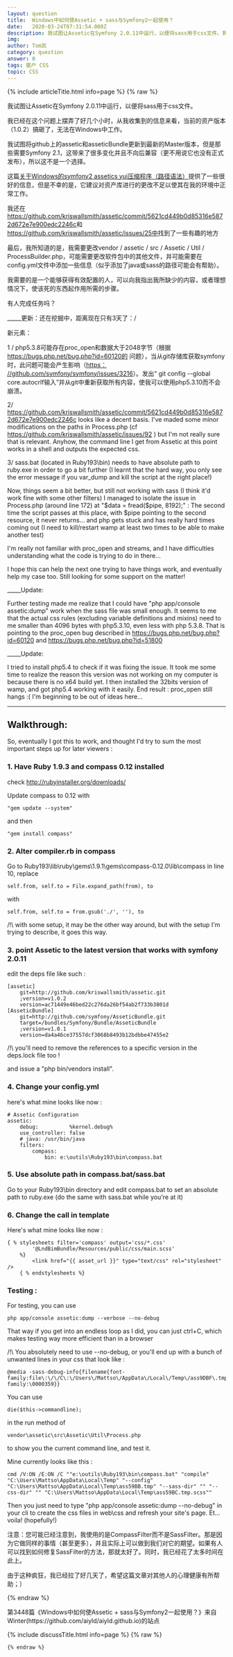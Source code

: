 ```yaml
---
layout: question
title:  Windows中如何使Assetic + sass与Symfony2一起使用？
date:   2020-03-24T07:31:54.000Z
description: 我试图让Assetic在Symfony 2.0.11中运行，以便将sass用于css文件。我已经在这个问题上摆弄了好几个小时，从我收集到的信息来看，当...
img: 
author: Tom凯
category: question
answer: 0
tags: 窗户 CSS
topic: CSS
---
```

<div class="article-root">
  <div class="article">
    {% include articleTitle.html info=page %}
    {% raw %}
    <div class="article-content"><p><font style="vertical-align: inherit;"><font style="vertical-align: inherit;">我试图让Assetic在Symfony 2.0.11中运行，以便将sass用于css文件。</font></font></p>

<p><font style="vertical-align: inherit;"><font style="vertical-align: inherit;">我已经在这个问题上摆弄了好几个小时，从我收集到的信息来看，当前的资产版本（1.0.2）搞砸了，无法在Windows中工作。</font></font></p>

<p><font style="vertical-align: inherit;"><font style="vertical-align: inherit;">我试图将github上的assetic和asseticBundle更新到最新的Master版本，但是那些需要Symfony 2.1，这带来了很多变化并且不向后兼容（更不用说它也没有正式发布），所以这不是一个选择。</font></font></p>

<p><font style="vertical-align: inherit;"><font style="vertical-align: inherit;">这篇</font></font><a href="https://stackoverflow.com/questions/8195114/symfony2-assetics-yui-compressor-on-windows-path-syntax"><font style="vertical-align: inherit;"><font style="vertical-align: inherit;">关于Windows的symfony2 assetics yui压缩程序（路径语法）</font></font></a><font style="vertical-align: inherit;"><font style="vertical-align: inherit;">提供了一些很好的信息，但是不幸的是，它建议对资产库进行的更改不足以使其在我的环境中正常工作。</font></font></p>

<p><font style="vertical-align: inherit;"><font style="vertical-align: inherit;">我还在</font></font><a href="https://github.com/kriswallsmith/assetic/commit/5621cd449b0d85316e5872d672e7e900edc2246c" rel="nofollow noreferrer"><font style="vertical-align: inherit;"><font style="vertical-align: inherit;">https://github.com/kriswallsmith/assetic/commit/5621cd449b0d85316e5872d672e7e900edc2246c</font></font></a><font style="vertical-align: inherit;"><font style="vertical-align: inherit;">和</font><a href="https://github.com/kriswallsmith/assetic/issues/25" rel="nofollow noreferrer"><font style="vertical-align: inherit;">https://github.com/kriswallsmith/assetic/issues/25中</font></a><font style="vertical-align: inherit;">找到了一些有趣的地方</font></font><a href="https://github.com/kriswallsmith/assetic/issues/25" rel="nofollow noreferrer"><font style="vertical-align: inherit;"></font></a></p>

<p><font style="vertical-align: inherit;"><font style="vertical-align: inherit;">最后，我所知道的是，我需要更改vendor / assetic / src / Assetic / Util / ProcessBuilder.php，可能需要更改软件包中的其他文件，并可能需要在config.yml文件中添加一些信息（似乎添加了java或sass的路径可能会有帮助）。</font></font></p>

<p><font style="vertical-align: inherit;"><font style="vertical-align: inherit;">我需要的是一个能够获得有效配置的人，可以向我指出我所缺少的内容，或者理想情况下，使该死的东西起作用所需的步骤。</font></font></p>

<p><font style="vertical-align: inherit;"><font style="vertical-align: inherit;">有人完成任务吗？</font></font></p>

<p><font style="vertical-align: inherit;"><font style="vertical-align: inherit;">_____更新：还在挖掘中，距离现在只有3天了：/</font></font></p>

<p><font style="vertical-align: inherit;"><font style="vertical-align: inherit;">新元素： </font></font></p>

<p><font style="vertical-align: inherit;"><font style="vertical-align: inherit;">1 / php5.3.8可能存在proc_open和数据大于2048字节（根据</font></font><a href="https://bugs.php.net/bug.php?id=60120" rel="nofollow noreferrer"><font style="vertical-align: inherit;"><font style="vertical-align: inherit;">https://bugs.php.net/bug.php?id=60120的</font></font></a><font style="vertical-align: inherit;"><font style="vertical-align: inherit;"> 
问题），当从git存储库获取symfony时，此问题可能会产生影响（</font></font><a href="https://github.com/symfony/symfony/issues/3216" rel="nofollow noreferrer"><font style="vertical-align: inherit;"><font style="vertical-align: inherit;">https： //github.com/symfony/symfony/issues/3216</font></font></a><font style="vertical-align: inherit;"><font style="vertical-align: inherit;">）。</font><font style="vertical-align: inherit;">发出“ git config --global core.autocrlf输入”并从git中重新获取所有内容，使我可以使用php5.3.10而不会崩溃。</font></font></p>

<p>2/ <a href="https://github.com/kriswallsmith/assetic/commit/5621cd449b0d85316e5872d672e7e900edc2246c" rel="nofollow noreferrer">https://github.com/kriswallsmith/assetic/commit/5621cd449b0d85316e5872d672e7e900edc2246c</a> looks like a decent basis. 
I've maded some minor modifications on the paths in Process.php (cf <a href="https://github.com/kriswallsmith/assetic/issues/92" rel="nofollow noreferrer">https://github.com/kriswallsmith/assetic/issues/92</a> ) but I'm not really sure that is relevant.
Anyhow, the command line I get from Assetic at this point works in a shell and outputs the expected css.</p>

<p>3/ sass.bat (located in Ruby193\bin) needs to have absolute path to ruby.exe in order to go a bit further (I learnt that the hard way, you only see the error message if you var_dump and kill the script at the right place!)</p>

<p>Now, things seem a bit better, but still not working with sass (I think it'd work fine with some other filters)
I managed to isolate the issue in Process.php (around line 172) at "$data = fread($pipe, 8192);" : The second time the script passes at this place, with $pipe pointing to the second resource, it never returns... and php gets stuck and has really hard times coming out (I need to kill/restart wamp at least two times to be able to make another test)</p>

<p>I'm really not familiar with proc_open and streams, and I have difficulties understanding what the code is trying to do in there...</p>

<p>I hope this can help the next one trying to have things work, and eventually help my case too.
Still looking for some support on the matter!</p>

<p>_____Update:</p>

<p>Further testing made me realize that I could have "php app/console assetic:dump" work when the sass file was small enough. It seems to me that the actual css rules (excluding variable definitions and mixins) need to me smaller than 4096 bytes with php5.3.10, even less with php 5.3.8. 
That is pointing to the proc_open bug described in <a href="https://bugs.php.net/bug.php?id=60120" rel="nofollow noreferrer">https://bugs.php.net/bug.php?id=60120</a> and <a href="https://bugs.php.net/bug.php?id=51800" rel="nofollow noreferrer">https://bugs.php.net/bug.php?id=51800</a></p>

<p>_____Update:</p>

<p>I tried to install php5.4 to check if it was fixing the issue.
It took me some time to realize the reason this version was not working on my computer is because there is no x64 build yet.
I then installed the 32bits version of wamp, and got php5.4 working with it easily.
End result : proc_open still hangs :(
I'm beginning to be out of ideas here...</p>

<hr>

<h2>Walkthrough:</h2>

<p>So, eventually I got this to work, and thought I'd try to sum the most important steps up for later viewers :</p>

<h3>1. Have Ruby 1.9.3 and compass 0.12 installed</h3>

<p>check <a href="http://rubyinstaller.org/downloads/" rel="nofollow noreferrer">http://rubyinstaller.org/downloads/</a></p>

<p>Update compass to 0.12 with </p>

<pre><code>"gem update --system"
</code></pre>

<p>and then </p>

<pre><code>"gem install compass"
</code></pre>

<h3>2. Alter compiler.rb in compass</h3>

<p>Go to Ruby193\lib\ruby\gems\1.9.1\gems\compass-0.12.0\lib\compass 
in line 10, replace </p>

<pre><code>self.from, self.to = File.expand_path(from), to
</code></pre>

<p>with</p>

<pre><code>self.from, self.to = from.gsub('./', ''), to
</code></pre>

<p>/!\ with some setup, it may be the other way around, but with the setup I'm trying to describe, it goes this way.</p>

<h3>3. point Assetic to the latest version that works with symfony 2.0.11</h3>

<p>edit the deps file like such :</p>

<pre><code>[assetic]<font></font>
    git=http://github.com/kriswallsmith/assetic.git<font></font>
    ;version=v1.0.2<font></font>
    version=ac71449e46bed22c276da26bf54ab2f733b3801d<font></font>
[AsseticBundle]<font></font>
    git=http://github.com/symfony/AsseticBundle.git<font></font>
    target=/bundles/Symfony/Bundle/AsseticBundle<font></font>
    ;version=v1.0.1<font></font>
    version=da4a46ce37557dcf3068b8493b12bdbbe47455e2<font></font>
</code></pre>

<p>/!\ you'll need to remove the references to a specific version in the deps.lock file too !</p>

<p>and issue a "php bin/vendors install". </p>

<h3>4. Change your config.yml</h3>

<p>here's what mine looks like now :</p>

<pre><code># Assetic Configuration<font></font>
assetic:<font></font>
    debug:          %kernel.debug%<font></font>
    use_controller: false<font></font>
    # java: /usr/bin/java<font></font>
    filters:<font></font>
        compass:<font></font>
            bin: e:\outils\Ruby193\bin\compass.bat<font></font>
</code></pre>

<h3>5. Use absolute path in compass.bat/sass.bat</h3>

<p>Go to your Ruby193\bin directory and edit compass.bat to set an absolute path to ruby.exe (do the same with sass.bat while you're at it)</p>

<h3>6. Change the call in template</h3>

<p>Here's what mine looks like now :</p>

<pre><code>{ % stylesheets filter='compass' output='css/*.css'<font></font>
        '@LndBimBundle/Resources/public/css/main.scss'<font></font>
    %}<font></font>
        &lt;link href="{{ asset_url }}" type="text/css" rel="stylesheet" /&gt;<font></font>
    { % endstylesheets %}<font></font>
</code></pre>

<h3>Testing :</h3>

<p>For testing, you can use</p>

<pre><code>php app/console assetic:dump --verbose --no-debug
</code></pre>

<p>That way if you get into an endless loop as I did, you can just ctrl+C, which makes testing way more efficient than in a browser</p>

<p>/!\ You absolutely need to use --no-debug, or you'll end up with a bunch of unwanted lines in your css that look like :</p>

<pre><code>@media -sass-debug-info{filename{font-family:file\:\/\/C\:\/Users\/Mattso\/AppData\/Local\/Temp\/ass9DBF\.tmp\.scss}line{font-family:\0000359}}
</code></pre>

<p>You can use </p>

<pre><code>die($this-&gt;commandline);
</code></pre>

<p>in the run method of</p>

<pre><code>vendor\assetic\src\Assetic\Util\Process.php
</code></pre>

<p>to show you the current command line, and test it.</p>

<p>Mine currently looks like this :</p>

<pre><code>cmd /V:ON /E:ON /C ""e:\outils\Ruby193\bin\compass.bat" "compile" "C:\Users\Mattso\AppData\Local\Temp" "--config" "C:\Users\Mattso\AppData\Local\Temp\ass59BB.tmp" "--sass-dir" "" "--css-dir" "" "C:\Users\Mattso\AppData\Local\Temp\ass59BC.tmp.scss""
</code></pre>

<p>Then you just need to type "php app/console assetic:dump --no-debug" in your cli to create the css files in web\css and refresh your site's page. Et... voila! (hopefully!)</p>

<p><font style="vertical-align: inherit;"><font style="vertical-align: inherit;">注意：您可能已经注意到，我使用的是CompassFilter而不是SassFilter。</font><font style="vertical-align: inherit;">那是因为它做同样的事情（甚至更多），并且实际上可以做到我们对它的期望。</font><font style="vertical-align: inherit;">如果有人可以找到如何修复SassFilter的方法，那就太好了。</font><font style="vertical-align: inherit;">同时，我已经花了太多时间在此上。</font></font></p>

<p><font style="vertical-align: inherit;"><font style="vertical-align: inherit;">由于这种疯狂，我已经拉了好几天了，希望这篇文章对其他人的心理健康有所帮助；）</font></font></p></div>
    {% endraw %}
  </div>
  <p class="winter_mark">第3448篇《Windows中如何使Assetic + sass与Symfony2一起使用？》来自Winter(https://github.com/aiyld/aiyld.github.io)的站点</p>
  <div class="discuss-wrapper">
    {% include discussTitle.html info=page %}
    {% raw %}
    
    {% endraw %}
  </div>
<div>
